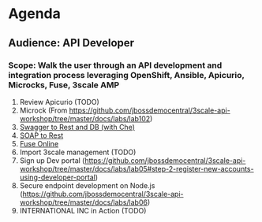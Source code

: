 # Agenda
## Audience: API Developer
### Scope: Walk the user through an API development and integration process leveraging OpenShift, Ansible, Apicurio, Microcks, Fuse, 3scale AMP

1. Review Apicurio (TODO)
2. Microck (From https://github.com/jbossdemocentral/3scale-api-workshop/tree/master/docs/labs/lab102)
3. [Swagger to Rest and DB (with Che)](lab04/#lab-4)
4. [SOAP to Rest](lab05/#lab-5)
5. [Fuse Online](lab06/#lab-6)
6. Import 3scale management (TODO)
7. Sign up Dev portal (https://github.com/jbossdemocentral/3scale-api-workshop/tree/master/docs/labs/lab05#step-2-register-new-accounts-using-developer-portal)
8. Secure endpoint development on Node.js (https://github.com/jbossdemocentral/3scale-api-workshop/tree/master/docs/labs/lab06)
9. INTERNATIONAL INC in Action (TODO)
